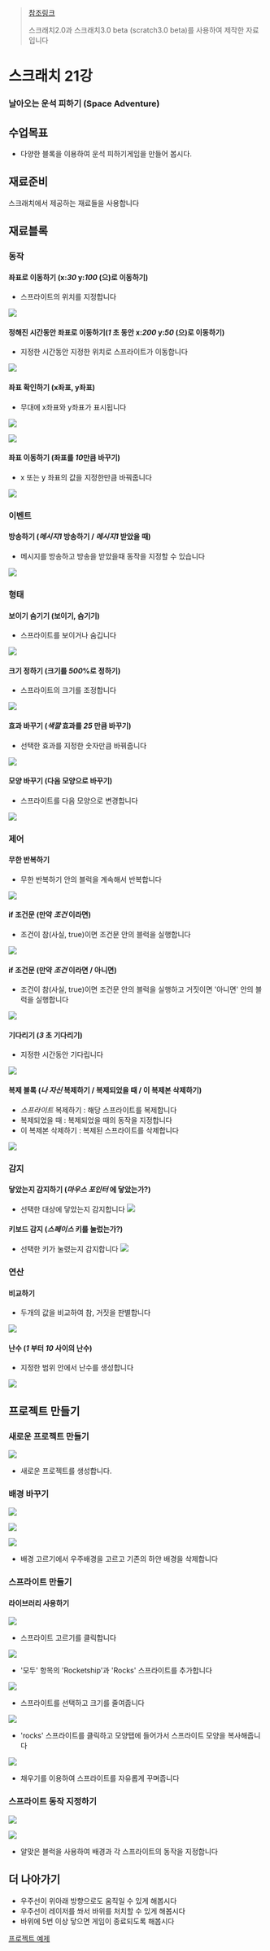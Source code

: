 > [참조링크](https://scratch.mit.edu/projects/172169183/)
>
> 스크래치2.0과 스크래치3.0 beta (scratch3.0 beta)를 사용하여 제작한 자료입니다



# 스크래치 21강

### 날아오는 운석 피하기 (Space Adventure)



## 수업목표

- 다양한 블록을 이용하여 운석 피하기게임을 만들어 봅시다.



## 재료준비



스크래치에서 제공하는 재료들을 사용합니다



## 재료블록



### 동작

#### 좌표로 이동하기 (x:*30* y:*100* (으)로 이동하기)

- 스프라이트의 위치를 지정합니다

![](./resources/motion-go_to.png)

#### 정해진 시간동안 좌표로 이동하기(*1* 초 동안 x:*200* y:*50* (으)로 이동하기)

- 지정한 시간동안 지정한 위치로 스프라이트가 이동합니다

![](./resources/motion-glide.png)

#### 좌표 확인하기 (x좌표, y좌표)

- 무대에 x좌표와 y좌표가 표시됩니다

![](./resources/motion-position1.png)

![](./resources/motion-position2.png)

#### 좌표 이동하기 (좌표를 *10*만큼 바꾸기)

- x 또는 y 좌표의 값을 지정한만큼 바꿔줍니다

![](./resources/motion-change.png)





### 이벤트

#### 방송하기 (*메시지1* 방송하기 / *메시지1* 받았을 때)

- 메시지를 방송하고 방송을 받았을때 동작을 지정할 수 있습니다

![](./resources/event-broadcast.png)





### 형태

#### 보이기 숨기기 (보이기, 숨기기)

- 스프라이트를 보이거나 숨깁니다

![](./resources/looks-show,hide.png)

#### 크기 정하기 (크기를 *500*%로 정하기)

- 스프라이트의 크기를 조정합니다

![](./resources/looks-size.png)

#### 효과 바꾸기 (*색깔* 효과를 *25* 만큼 바꾸기)

- 선택한 효과를 지정한 숫자만큼 바꿔줍니다

![](./resources/looks-effect.png)

#### 모양 바꾸기 (다음 모양으로 바꾸기)

- 스프라이트를 다음 모양으로 변경합니다

![](./resources/looks-next_costume.png)


### 제어

#### 무한 반복하기

- 무한 반복하기 안의 블럭을 계속해서 반복합니다

![](./resources/control-forever.png)

#### if 조건문 (만약 *조건* 이라면)

- 조건이 참(사실, true)이면 조건문 안의 블럭을 실행합니다 

![](./resources/control-if.png)

#### if 조건문 (만약 *조건* 이라면 / 아니면)

- 조건이 참(사실, true)이면 조건문 안의 블럭을 실행하고 거짓이면 '아니면' 안의 블럭을 실행합니다

![](./resources/control-if_else.png)

#### 기다리기 (*3* 초 기다리기)

- 지정한 시간동안 기다립니다

![](./resources/control-wait.png)

#### 복제 블록 (*나 자신* 복제하기 / 복제되었을 때 / 이 복제본 삭제하기)

- *스프라이트* 복제하기 : 해당 스프라이트를 복제합니다
- 복제되었을 때 : 복제되었을 때의 동작을 지정합니다
- 이 복제본 삭제하기 : 복제된 스프라이트를 삭제합니다

![](./resources/control-copy.png)

### 감지
####  닿았는지 감지하기 (*마우스 포인터* 에 닿았는가?)

- 선택한 대상에 닿았는지 감지합니다
![](./resources/sensing-touching.png)
####  키보드 감지 (*스페이스* 키를 눌렀는가?)
- 선택한 키가 눌렸는지 감지합니다
![](./resources/sensing-key_pressed.png)

### 연산

#### 비교하기

- 두개의 값을 비교하여 참, 거짓을 판별합니다

![](./resources/operators-compare.png)

#### 난수 (*1* 부터 *10* 사이의 난수)

- 지정한 범위 안에서 난수를 생성합니다

![](./resources/operators-random.png)


## 프로젝트 만들기

### 새로운 프로젝트 만들기

![](./resources/new_project.png)

- 새로운 프로젝트를 생성합니다.



### 배경 바꾸기

![](./resources/21_1.png)

![](./resources/21_2.png)

![](./resources/21_3.png)

- 배경 고르기에서 우주배경을 고르고 기존의 하얀 배경을 삭제합니다



### 스프라이트 만들기

#### 라이브러리 사용하기

![](./resources/21_4.png)

- 스프라이트 고르기를 클릭합니다

![](./resources/21_5.png)

- '모두' 항목의 'Rocketship'과 'Rocks' 스프라이트를 추가합니다

![](./resources/21_6.png)

- 스프라이트를 선택하고 크기를 줄여줍니다

![](./resources/21_7.png)

- 'rocks' 스프라이트를 클릭하고 모양탭에 들어가서 스프라이트 모양을 복사해줍니다

![](./resources/21_8.png)

- 채우기를 이용하여 스프라이트를 자유롭게 꾸며줍니다



### 스프라이트 동작 지정하기

![](./resources/21_9.png)

![](./resources/21_10.png)

- 알맞은 블럭을 사용하여 배경과 각 스프라이트의 동작을 지정합니다



## 더 나아가기

- 우주선이 위아래 방향으로도 움직일 수 있게 해봅시다
- 우주선이 레이저를 쏴서 바위를 처치할 수 있게 해봅시다
- 바위에 5번 이상 닿으면 게임이 종료되도록 해봅시다

[프로젝트 예제](https://scratch.mit.edu/projects/266055815/)